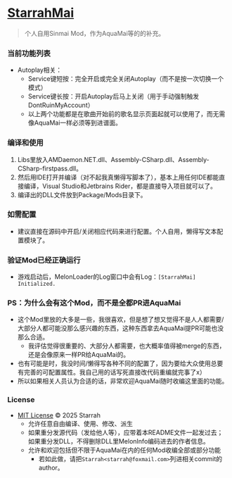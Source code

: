 # [StarrahMai](https://github.com/Starrah/StarrahMai)
> 个人自用Sinmai Mod，作为AquaMai等的的补充。

### 当前功能列表
- Autoplay相关：
  - Service键短按：完全开启或完全关闭Autoplay（而不是按一次切换一个模式）
  - Service键长按：开启Autoplay后马上关闭（用于手动强制触发DontRuinMyAccount）
  - 以上两个功能都是在歌曲开始前的歌名显示页面起就可以使用了，而无需像AquaMai一样必须等到进谱面。

### 编译和使用
1. Libs里放入AMDaemon.NET.dll、Assembly-CSharp.dll、Assembly-CSharp-firstpass.dll。
2. 然后用IDE打开并编译（对不起我真懒得写脚本了），基本上用任何IDE都能直接编译，Visual Studio和Jetbrains Rider，都是直接导入项目就可以了。
3. 编译出的DLL文件放到Package/Mods目录下。

### 如需配置
- 建议直接在源码中开启/关闭相应代码来进行配置。个人自用，懒得写文本配置模块了。

### 验证Mod已经正确运行
- 游戏启动后，MelonLoader的Log窗口中会有Log：`[StarrahMai] Initialized.`

### PS：为什么会有这个Mod，而不是全都PR进AquaMai
- 这个Mod里放的大多是一些，我很喜欢，但是想了想又觉得不是人人都需要/大部分人都可能没那么感兴趣的东西，这种东西拿去AquaMai提PR可能也没那么合适。
  - 我评估觉得很重要的、大部分人都需要，也大概率值得被merge的东西，还是会像原来一样PR给AquaMai的。
- 也有可能是时，我没时间/懒得写各种不同的配置了，因为要给大众使用总要有完善的可配置属性。我自己用的话写死直接改代码重编就完事了x）
- 所以如果相关人员认为合适的话，非常欢迎AquaMai随时收编这里面的功能。

### License
- [MIT License](https://starrah2.mit-license.org) © 2025 Starrah
  - 允许任意自由编译、使用、修改、派生
  - 如果重分发源代码（发给他人等），应带着本README文件一起发过去；如果重分发DLL，不得删除DLL里MelonInfo编码进去的作者信息。
  - 允许和欢迎包括但不限于AquaMai在内的任何Mod收编全部或部分功能
    - 若如此做，请把`Starrah<starrah@foxmail.com>`列进相关commit的author。